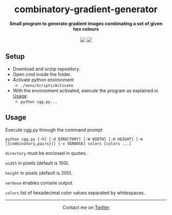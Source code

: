 <h1 align="center">
  combinatory-gradient-generator
</h1>

<p align="center">
  <b>Small program to generate gradient images combinating a set of given hex colours</b><br><br>
  <img src="https://img.shields.io/badge/Project-WIP-orange"> <img src="https://img.shields.io/badge/Documentation-Outdated-orange">
</p>

## Setup

- Download and unzip repository.
- Open cmd inside the folder.
- Activate python environment
  - `./venv/Scripts/Activate`
- With the environment activated, execute the program as explained in [Usage](#Usage):
  - `python cgg.py...`

## Usage

Execute cgg.py through the command prompt<!-- using **Python 3.10 or higher**. -->

`python cgg.py [-h] [-d DIRECTORY] [-W WIDTH] [-H HEIGHT] [-m [{combinatory,pairs}]] [-v VERBOSE] colors [colors ...]`

`directory` must be enclosed in quotes.

`width` in pixels (default is 100).

`height` in pixels (default is 200).

`verbose` enables console output.

`colors` list of hexadecimal color values separated by whitespaces.

---
<p align="center">
 Contact me on <a href="https://twitter.com/ChgvCode">Twitter</a>
</p>
